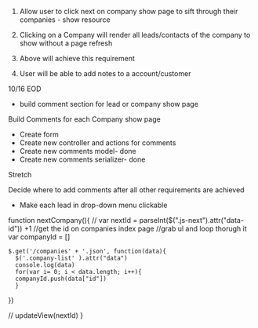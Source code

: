 1. Allow user to click next on company show page to sift through their companies - show resource

2.  Clicking on a Company will render all leads/contacts of the company to show without a page refresh

3. Above will achieve this requirement

4. User will be able to add notes to a account/customer



10/16 EOD
- build comment section for lead or company show page

Build Comments for each Company show page
- Create form
- Create new controller and actions for comments
- Create new comments model- done
- Create new comments serializer- done

Stretch

Decide where to add comments after all other requirements are achieved
- Make each lead in drop-down menu clickable

function nextCompany(){
  // var nextId = parseInt($(".js-next").attr("data-id")) +1
  //get the id on companies index page
  //grab ul and loop thorugh it
  var companyId = []

    $.get('/companies' + '.json', function(data){
      $('.company-list' ).attr("data")
      console.log(data)
      for(var i= 0; i < data.length; i++){
      companyId.push(data["id"])
      }

  })

  // updateView(nextId)
  }

